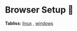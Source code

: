 # Browser Setup 🧭

**Tabliss:** [linux](./Tabliss/tabliss_linux.json) , [windows](./Tabliss/tabliss_linux.json)
